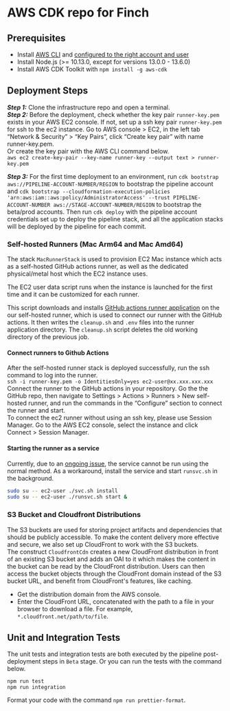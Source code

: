 # AWS CDK repo for Finch

## Prerequisites

- Install [AWS CLI](https://docs.aws.amazon.com/cli/latest/userguide/getting-started-install.html) and [configured to the right account and user](https://cdkworkshop.com/15-prerequisites/200-account.html)
- Install Node.js (>= 10.13.0, except for versions 13.0.0 - 13.6.0)
- Install AWS CDK Toolkit with `npm install -g aws-cdk` <br>

## Deployment Steps

**_Step 1:_** Clone the infrastructure repo and open a terminal.<br>
**_Step 2:_** Before the deployment, check whether the key pair `runner-key.pem` exists in your AWS EC2 console. If not, set up a ssh key pair `runner-key.pem` for ssh to the ec2 instance. Go to AWS console > EC2, in the left tab “Network & Security” > “Key Pairs”, click “Create key pair” with name runner-key.pem.<br>
Or create the key pair with the AWS CLI command below.<br>
`aws ec2 create-key-pair --key-name runner-key --output text > runner-key.pem`

**_Step 3:_** For the first time deployment to an environment, run `cdk bootstrap aws://PIPELINE-ACCOUNT-NUMBER/REGION` to bootstrap the pipeline account and `cdk bootstrap --cloudformation-execution-policies 'arn:aws:iam::aws:policy/AdministratorAccess' --trust PIPELINE-ACCOUNT-NUMBER aws://STAGE-ACCOUNT-NUMBER/REGION` to bootstrap the beta/prod accounts. Then run `cdk deploy` with the pipeline account credentials set up to deploy the pipeline stack, and all the application stacks will be deployed by the pipeline for each commit.<br>

### Self-hosted Runners (Mac Arm64 and Mac Amd64)

The stack `MacRunnerStack` is used to provision EC2 Mac instance which acts as a self-hosted GitHub actions runner, as well as the dedicated physical/metal host which the EC2 instance uses. <br>

The EC2 user data script runs when the instance is launched for the first time and it can be customized for each runner.

This script downloads and installs [GitHub actions runner application](https://github.com/actions/runner) on the our self-hosted runner, which is used to connect our runner with the GitHub actions. It then writes the `cleanup.sh` and `.env` files into the runner application directory. The `cleanup.sh` script deletes the old working directory of the previous job.<br>

#### Connect runners to Github Actions

After the self-hosted runner stack is deployed successfully, run the ssh command to log into the runner.<br>
`ssh -i runner-key.pem -o IdentitiesOnly=yes ec2-user@xx.xxx.xxx.xxx`<br>
Connect the runner to the GitHub actions in your repository. Go the the GitHub repo, then navigate to Settings > Actions > Runners > New self-hosted runner, and run the commands in the “Configure” section to connect the runner and start.<br>
To connect the ec2 runner without using an ssh key, please use Session Manager. Go to the AWS EC2 console, select the instance and click Connect > Session Manager.<br>

#### Starting the runner as a service

Currently, due to an [ongoing issue](https://github.com/actions/runner/issues/1056), the service cannot be run using the normal method. As a workaround, install the service and start `runsvc.sh` in the background. <br>

```bash
sudo su -- ec2-user ./svc.sh install
sudo su -- ec2-user ./runsvc.sh start &
```

### S3 Bucket and Cloudfront Distributions

The S3 buckets are used for storing project artifacts and dependencies that should be publicly accessible. To make the content delivery more effective and secure, we also set up CloudFront to work with the S3 buckets.<br>
The construct `CloudfrontCdn` creates a new CloudFront distribution in front of an existing S3 bucket and adds an OAI to it which makes the content in the bucket can be read by the CloudFront distribution. Users can then access the bucket objects through the CloudFront domain instead of the S3 bucket URL, and benefit from CloudFront's features, like caching. <br>

- Get the distribution domain from the AWS console.
- Enter the CloudFront URL, concatenated with the path to a file in your browser to download a file.
  For example, `*.cloudfront.net/path/to/file`.

## Unit and Integration Tests

The unit tests and integration tests are both executed by the pipeline post-deployment steps in `Beta` stage. Or you can run the tests with the command below.<br>

```
npm run test
npm run integration
```

Format your code with the command `npm run prettier-format`. <br>
